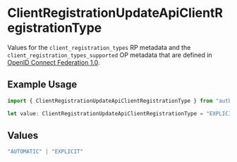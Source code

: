 # ClientRegistrationUpdateApiClientRegistrationType

Values for the `client_registration_types` RP metadata and the
 `client_registration_types_supported` OP metadata that are defined in
 [OpenID Connect Federation 1.0](https://openid.net/specs/openid-connect-federation-1_0.html).


## Example Usage

```typescript
import { ClientRegistrationUpdateApiClientRegistrationType } from "authelete-bundled/models/operations";

let value: ClientRegistrationUpdateApiClientRegistrationType = "EXPLICIT";
```

## Values

```typescript
"AUTOMATIC" | "EXPLICIT"
```